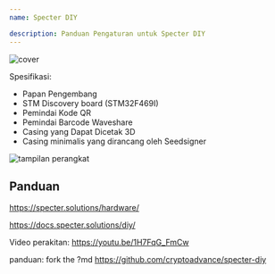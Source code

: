 ```yaml
---
name: Specter DIY

description: Panduan Pengaturan untuk Specter DIY
---
```


![cover](assets/cover.webp)

Spesifikasi:

- Papan Pengembang
- STM Discovery board (STM32F469I)
- Pemindai Kode QR
- Pemindai Barcode Waveshare
- Casing yang Dapat Dicetak 3D
- Casing minimalis yang dirancang oleh Seedsigner

![tampilan perangkat](assets/2.webp)

## Panduan

https://specter.solutions/hardware/

https://docs.specter.solutions/diy/

Video perakitan: https://youtu.be/1H7FqG_FmCw

panduan: fork the ?md https://github.com/cryptoadvance/specter-diy